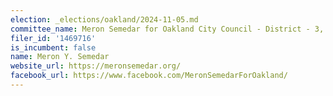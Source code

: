 ```yaml
---
election: _elections/oakland/2024-11-05.md
committee_name: Meron Semedar for Oakland City Council - District - 3, 2024
filer_id: '1469716'
is_incumbent: false
name: Meron Y. Semedar
website_url: https://meronsemedar.org/
facebook_url: https://www.facebook.com/MeronSemedarForOakland/
---
```

